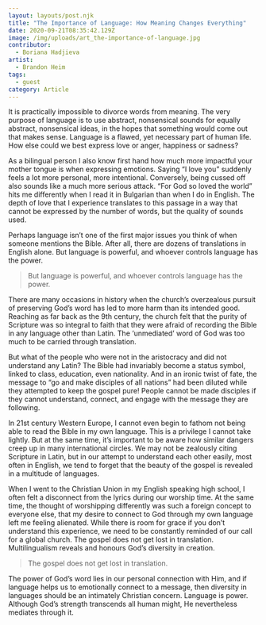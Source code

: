 ```yaml
---
layout: layouts/post.njk
title: "The Importance of Language: How Meaning Changes Everything"
date: 2020-09-21T08:35:42.129Z
image: /img/uploads/art_the-importance-of-language.jpg
contributor:
  - Boriana Hadjieva
artist:
  - Brandon Heim
tags:
  - guest
category: Article
---
```

It is practically impossible to divorce words from meaning. The very purpose of language is to use abstract, nonsensical sounds for equally abstract, nonsensical ideas, in the hopes that something would come out that makes sense. Language is a flawed, yet necessary part of human life. How else could we best express love or anger, happiness or sadness?

As a bilingual person I also know first hand how much more impactful your mother tongue is when expressing emotions. Saying “I love you” suddenly feels a lot more personal, more intentional. Conversely, being cussed off also sounds like a much more serious attack. “For God so loved the world” hits me differently when I read it in Bulgarian than when I do in English. The depth of love that I experience translates to this passage in a way that cannot be expressed by the number of words, but the quality of sounds used.

Perhaps language isn’t one of the first major issues you think of when someone mentions the Bible. After all, there are dozens of translations in English alone. But language is powerful, and whoever controls language has the power.

> But language is powerful, and whoever controls language has the power.

There are many occasions in history when the church’s overzealous pursuit of preserving God’s word has led to more harm than its intended good. Reaching as far back as the 9th century, the church felt that the purity of Scripture was so integral to faith that they were afraid of recording the Bible in any language other than Latin. The ‘unmediated’ word of God was too much to be carried through translation.

But what of the people who were not in the aristocracy and did not understand any Latin? The Bible had invariably become a status symbol, linked to class, education, even nationality. And in an ironic twist of fate, the message to “go and make disciples of all nations” had been diluted while they attempted  to keep the gospel pure! People cannot be made disciples if they cannot understand, connect, and engage with the message they are following.

In 21st century Western Europe, I cannot even begin to fathom not being able to read the Bible in my own language. This is a privilege I cannot take lightly. But at the same time, it’s important to be aware how similar dangers creep up in many international circles. We may not be zealously citing Scripture in Latin, but in our attempt to understand each other easily, most often in English, we tend to forget that the beauty of the gospel is revealed in a multitude of languages.

When I went to the Christian Union in my English speaking high school, I often felt a disconnect from the lyrics during our worship time. At the same time, the thought of worshipping differently was such a foreign concept to everyone else, that my desire to connect to God through my own language left me feeling alienated. While there is room for grace if you don’t understand this experience, we need to be constantly reminded of our call for a global church. The gospel does not get lost in translation. Multilingualism reveals and honours God’s diversity in creation.

> The gospel does not get lost in translation.

The power of God’s word lies in our personal connection with Him, and if language helps us to emotionally connect to a message, then diversity in languages should be an intimately Christian concern. Language is power. Although God’s strength transcends all human might, He nevertheless mediates through it.